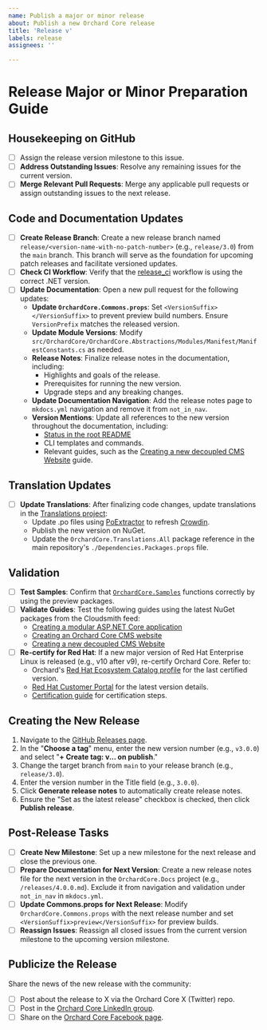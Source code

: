 ```yaml
---
name: Publish a major or minor release
about: Publish a new Orchard Core release
title: 'Release v'
labels: release
assignees: ''

---
```


# Release Major or Minor Preparation Guide

## Housekeeping on GitHub

- [ ] Assign the release version milestone to this issue.
- [ ] **Address Outstanding Issues**: Resolve any remaining issues for the current version.
- [ ] **Merge Relevant Pull Requests**: Merge any applicable pull requests or assign outstanding issues to the next release.

## Code and Documentation Updates

- [ ] **Create Release Branch**: Create a new release branch named `release/<version-name-with-no-patch-number>` (e.g., `release/3.0`) from the `main` branch. This branch will serve as the foundation for upcoming patch releases and facilitate versioned updates.
- [ ] **Check CI Workflow**: Verify that the [release_ci](https://github.com/OrchardCMS/OrchardCore/blob/main/.github/workflows/release_ci.yml) workflow is using the correct .NET version.
- [ ] **Update Documentation**: Open a new pull request for the following updates:
  - **Update `OrchardCore.Commons.props`**: Set `<VersionSuffix></VersionSuffix>` to prevent preview build numbers. Ensure `VersionPrefix` matches the released version.
  - **Update Module Versions**: Modify `src/OrchardCore/OrchardCore.Abstractions/Modules/Manifest/ManifestConstants.cs` as needed.
  - **Release Notes**: Finalize release notes in the documentation, including:
    - Highlights and goals of the release.
    - Prerequisites for running the new version.
    - Upgrade steps and any breaking changes.
  - **Update Documentation Navigation**: Add the release notes page to `mkdocs.yml` navigation and remove it from `not_in_nav`.
  - **Version Mentions**: Update all references to the new version throughout the documentation, including:
    - [Status in the root README](https://docs.orchardcore.net/en/latest/#status)
    - CLI templates and commands.
    - Relevant guides, such as the [Creating a new decoupled CMS Website](https://docs.orchardcore.net/en/latest/guides/decoupled-cms/) guide.

## Translation Updates

- [ ] **Update Translations**: After finalizing code changes, update translations in the [Translations project](https://github.com/OrchardCMS/OrchardCore.Translations):
  - Update .po files using [PoExtractor](https://github.com/lukaskabrt/PoExtractor) to refresh [Crowdin](https://crowdin.com/project/orchard-core).
  - Publish the new version on NuGet.
  - Update the `OrchardCore.Translations.All` package reference in the main repository's `./Dependencies.Packages.props` file.

## Validation

- [ ] **Test Samples**: Confirm that [`OrchardCore.Samples`](https://github.com/OrchardCMS/OrchardCore.Samples) functions correctly by using the preview packages.
- [ ] **Validate Guides**: Test the following guides using the latest NuGet packages from the Cloudsmith feed:
  - [Creating a modular ASP.NET Core application](https://docs.orchardcore.net/en/latest/guides/create-modular-application-mvc/)
  - [Creating an Orchard Core CMS website](https://docs.orchardcore.net/en/latest/guides/create-cms-application/)
  - [Creating a new decoupled CMS Website](https://docs.orchardcore.net/en/latest/guides/decoupled-cms/)
- [ ] **Re-certify for Red Hat**: If a new major version of Red Hat Enterprise Linux is released (e.g., v10 after v9), re-certify Orchard Core. Refer to:
  - Orchard's [Red Hat Ecosystem Catalog profile](https://catalog.redhat.com/software/applications/detail/223797) for the last certified version.
  - [Red Hat Customer Portal](https://access.redhat.com/articles/3078) for the latest version details.
  - [Certification guide](https://docs.orchardcore.net/en/latest/topics/red-hat-ecosystem-catalog-certification/) for certification steps.

## Creating the New Release

1. Navigate to the [GitHub Releases page](https://github.com/OrchardCMS/OrchardCore/releases/new).
2. In the "**Choose a tag**" menu, enter the new version number (e.g., `v3.0.0`) and select "**+ Create tag: v... on publish**."
3. Change the target branch from `main` to your release branch (e.g., `release/3.0`).
4. Enter the version number in the Title field (e.g., `3.0.0`).
5. Click **Generate release notes** to automatically create release notes.
6. Ensure the "Set as the latest release" checkbox is checked, then click **Publish release**.

## Post-Release Tasks

- [ ] **Create New Milestone**: Set up a new milestone for the next release and close the previous one.
- [ ] **Prepare Documentation for Next Version**: Create a new release notes file for the next version in the `OrchardCore.Docs` project (e.g., `/releases/4.0.0.md`). Exclude it from navigation and validation under `not_in_nav` in `mkdocs.yml`.
- [ ] **Update Commons.props for Next Release**: Modify `OrchardCore.Commons.props` with the next release number and set `<VersionSuffix>preview</VersionSuffix>` for preview builds.
- [ ] **Reassign Issues**: Reassign all closed issues from the current version milestone to the upcoming version milestone.

## Publicize the Release

Share the news of the new release with the community:

- [ ] Post about the release to X via the Orchard Core X (Twitter) repo.
- [ ] Post in the [Orchard Core LinkedIn group](https://www.linkedin.com/groups/13605669/).
- [ ] Share on the [Orchard Core Facebook page](https://www.facebook.com/OrchardCore/).
